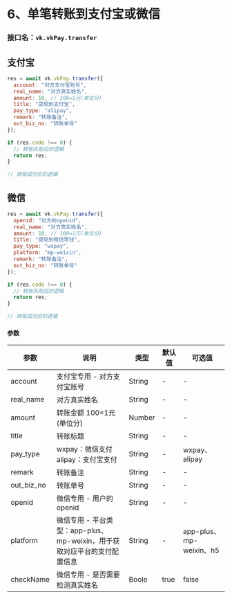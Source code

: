 # 6、单笔转账到支付宝或微信

### 接口名：`vk.vkPay.transfer`

## 支付宝
```js
res = await vk.vkPay.transfer({
  account: "对方支付宝账号",
  real_name: "对方真实姓名",
  amount: 10, // 100=1元(单位分)
  title: "提现到支付宝",
  pay_type: "alipay",
  remark: "转账备注",
  out_biz_no: "转账单号"
});

if (res.code !== 0) {
  // 转账失败后的逻辑
  return res;
}

// 转账成功后的逻辑
```

## 微信
```js
res = await vk.vkPay.transfer({
  openid: "对方的openid",
  real_name: "对方真实姓名",
  amount: 10, // 100=1元(单位分)
  title: "提现到微信零钱",
  pay_type: "wxpay",
  platform: "mp-weixin",
  remark: "转账备注",
  out_biz_no: "转账单号"
});

if (res.code !== 0) {
  // 转账失败后的逻辑
  return res;
}

// 转账成功后的逻辑
```



#### 参数

| 参数   | 说明       | 类型    | 默认值  | 可选值 |
|------- |-----------|---------|-------|-------|
| account  |  支付宝专用 - 对方支付宝账号   | String  | -    | -  |
| real_name  |  对方真实姓名   | String  | -    | -  |
| amount  |  转账金额 100=1元(单位分)   | Number  | -    | -  |
| title  |  转账标题   | String  | -    | -  |
| pay_type  |  wxpay：微信支付 alipay：支付宝支付     | String  | -    | wxpay、alipay  |
| remark  |  转账备注  | String  | -    | -  |
| out_biz_no  |  转账单号  | String  | -    | -  |
| openid  |  微信专用 - 用户的openid   | String  | -    | -  |
| platform  |  微信专用 - 平台类型：app-plus、mp-weixin，用于获取对应平台的支付配置信息     | String  | -    | app-plus、mp-weixin、h5  |
| checkName  |  微信专用 - 是否需要检测真实姓名  | Boole  | true    | false  |

